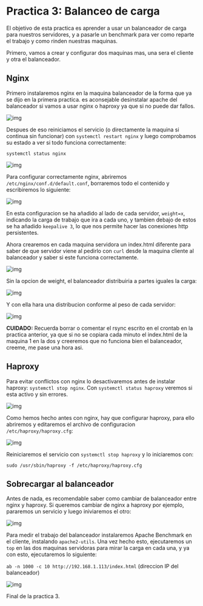 # Practica 3: Balanceo de carga

El objetivo de esta practica es aprender a usar un balanceador de carga para nuestros servidores, y a pasarle un benchmark para ver como reparte el trabajo y como rinden nuestras maquinas.

Primero, vamos a crear y configurar dos maquinas mas, una sera el cliente y otra el balanceador.

## Nginx 

Primero instalaremos nginx en la maquina balanceador de la forma que ya se dijo en la primera practica. es aconsejable desinstalar apache del balanceador si vamos a usar nginx o haproxy ya que si no puede dar fallos.

![img](https://github.com/Gervilla/SWAP/master/Practica3\images\1_error_nginx.PNG)

Despues de eso reiniciamos el servicio (o directamente la maquina si continua sin funcionar) con `systemctl restart nginx` y luego comprobamos su estado a ver si todo funciona correctamente:

`systemctl status nginx`

![img](https://github.com/Gervilla/SWAP/master/Practica3\images\2_status_nginx.PNG)

Para configurar correctamente nginx, abriremos `/etc/nginx/conf.d/default.conf`, borraremos todo el contenido y escribiremos lo siguiente:

![img](https://github.com/Gervilla/SWAP/master/Practica3\images\3_config_nginx.PNG)

En esta configuracion se ha añadido al lado de cada servidor, `weight=x`, indicando la carga de trabajo que ira a cada uno, y tambien debajo de estos se ha añadido `keepalive 3`, lo que nos permite hacer las conexiones http persistentes.

Ahora crearemos en cada maquina servidora un index.html diferente para saber de que servidor viene al pedirlo con `curl` desde la maquina cliente al balanceador y saber si este funciona correctamente.

![img](https://github.com/Gervilla/SWAP/master/Practica3\images\4_html.PNG)

Sin la opcion de weight, el balanceador distribuiria a partes iguales la carga:

![img](https://github.com/Gervilla/SWAP/master/Practica3\images\5_balanceo_nginx.PNG)

Y con ella hara una distribucion conforme al peso de cada servidor:

![img](https://github.com/Gervilla/SWAP/master/Practica3\images\5_balanceo_nginx_edit.PNG)

**CUIDADO:** Recuerda borrar o comentar el rsync escrito en el crontab en la practica anterior, ya que si no se copiara cada minuto el index.html de la maquina 1 en la dos y creeremos que no funciona bien el balanceador, creeme, me pase una hora asi.

## Haproxy

Para evitar conflictos con nginx lo desactivaremos antes de instalar haproxy: `systemctl stop nginx`. Con `systemctl status haproxy` veremos si esta activo y sin errores.

![img](https://github.com/Gervilla/SWAP/master/Practica3\images\6_status_haproxy.PNG)

Como hemos hecho antes con nginx, hay que configurar haproxy, para ello abriremos y editaremos el archivo de configuracion `/etc/haproxy/haproxy.cfg`:

![img](https://github.com/Gervilla/SWAP/master/Practica3\images\7_conf_haproxy.PNG)

Reiniciaremos el servicio con `systemctl stop haproxy` y lo iniciaremos con:

`sudo /usr/sbin/haproxy -f /etc/haproxy/haproxy.cfg`

## Sobrecargar al balanceador

Antes de nada, es recomendable saber como cambiar de balanceador entre nginx y haproxy. Si queremos cambiar de nginx a haproxy por ejemplo, pararemos un servicio y luego iniviaremos el otro:

![img](https://github.com/Gervilla/SWAP/master/Practica3\images\8_cambio_balanceador.PNG)

Para medir el trabajo del balanceador instalaremos Apache Benchmark en el cliente, instalando `apache2-utils`. Una vez hecho esto, ejecutaremos un `top` en las dos maquinas servidoras para mirar la carga en cada una, y ya con esto, ejecutaremos lo siguiente:

`ab -n 1000 -c 10 http://192.168.1.113/index.html` (direccion IP del balanceador)

![img](https://github.com/Gervilla/SWAP/master/Practica3\images\9_benchmark.PNG) 

Final de la practica 3.
